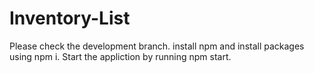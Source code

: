 # Inventory-List
Please check the development branch.
install npm and install packages using npm i.
Start the appliction by running npm start.
